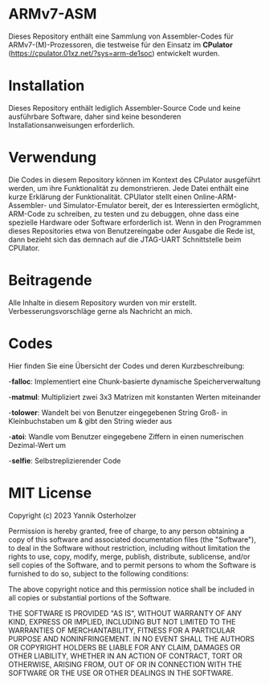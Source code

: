 # ARMv7-ASM
Dieses Repository enthält eine Sammlung von Assembler-Codes für ARMv7-(M)-Prozessoren, die testweise für den Einsatz im **CPulator** (https://cpulator.01xz.net/?sys=arm-de1soc) entwickelt wurden.

# Installation
Dieses Repository enthält lediglich Assembler-Source Code und keine ausführbare Software, daher sind keine besonderen Installationsanweisungen erforderlich.

# Verwendung
Die Codes in diesem Repository können im Kontext des CPulator ausgeführt werden, um ihre Funktionalität zu demonstrieren. Jede Datei enthält eine kurze Erklärung der Funktionalität. CPUlator stellt einen Online-ARM-Assembler- und Simulator-Emulator bereit, der es Interessierten ermöglicht, ARM-Code zu schreiben, zu testen und zu debuggen, ohne dass eine spezielle Hardware oder Software erforderlich ist. Wenn in den Programmen dieses Repositories etwa von Benutzereingabe oder Ausgabe die Rede ist, dann bezieht sich das demnach auf die JTAG-UART Schnittstelle beim CPUlator.

# Beitragende
Alle Inhalte in diesem Repository wurden von mir erstellt. Verbesserungsvorschläge gerne als Nachricht an mich.

# Codes
Hier finden Sie eine Übersicht der Codes und deren Kurzbeschreibung:

  -**falloc**: Implementiert eine Chunk-basierte dynamische Speicherverwaltung
  
  -**matmul**: Multipliziert zwei 3x3 Matrizen mit konstanten Werten miteinander
  
  -**tolower**: Wandelt bei von Benutzer eingegebenen String Groß- in Kleinbuchstaben um & gibt den String wieder aus
  
  -**atoi**: Wandle vom Benutzer eingegebene Ziffern in einen numerischen Dezimal-Wert um
  
  -**selfie**: Selbstreplizierender Code
  
# MIT License

Copyright (c) 2023 Yannik Osterholzer

Permission is hereby granted, free of charge, to any person obtaining a copy
of this software and associated documentation files (the "Software"), to deal
in the Software without restriction, including without limitation the rights
to use, copy, modify, merge, publish, distribute, sublicense, and/or sell
copies of the Software, and to permit persons to whom the Software is
furnished to do so, subject to the following conditions:

The above copyright notice and this permission notice shall be included in
all copies or substantial portions of the Software.

THE SOFTWARE IS PROVIDED "AS IS", WITHOUT WARRANTY OF ANY KIND, EXPRESS OR
IMPLIED, INCLUDING BUT NOT LIMITED TO THE WARRANTIES OF MERCHANTABILITY,
FITNESS FOR A PARTICULAR PURPOSE AND NONINFRINGEMENT. IN NO EVENT SHALL THE
AUTHORS OR COPYRIGHT HOLDERS BE LIABLE FOR ANY CLAIM, DAMAGES OR OTHER
LIABILITY, WHETHER IN AN ACTION OF CONTRACT, TORT OR OTHERWISE, ARISING FROM,
OUT OF OR IN CONNECTION WITH THE SOFTWARE OR THE USE OR OTHER DEALINGS IN
THE SOFTWARE.
